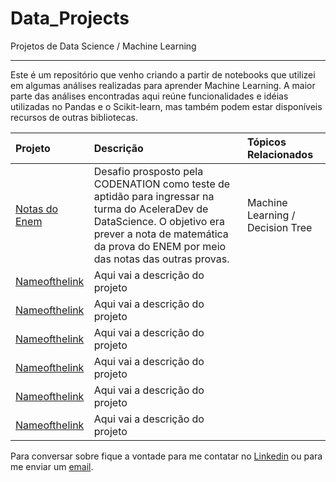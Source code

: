 # Data_Projects
 Projetos de Data Science / Machine Learning

***
Este é um repositório que venho criando a partir de notebooks que utilizei em algumas análises realizadas para aprender Machine Learning.
A maior parte das análises encontradas aqui reúne funcionalidades e idéias utilizadas no Pandas e o Scikit-learn, mas também podem estar disponíveis recursos de outras bibliotecas.
  
|Projeto|Descrição|Tópicos Relacionados|
|:------|:----------|:----------|
|[Notas do Enem](https://github.com/matheusmpandrade/data_projects/blob/master/Desafio%20Codenation%20%20-%20Notas%20do%20ENEM.ipynb) | Desafio prosposto pela CODENATION como teste de aptidão para ingressar na turma do AceleraDev de DataScience. O objetivo era prever a nota de matemática da prova do ENEM por meio das notas das outras provas. | Machine Learning / Decision Tree |
|[Nameofthelink](linkhere) | Aqui vai a descrição do projeto |
|[Nameofthelink](linkhere) | Aqui vai a descrição do projeto |
|[Nameofthelink](linkhere) | Aqui vai a descrição do projeto |
|[Nameofthelink](linkhere) | Aqui vai a descrição do projeto |
|[Nameofthelink](linkhere) | Aqui vai a descrição do projeto |
|[Nameofthelink](linkhere) | Aqui vai a descrição do projeto |

Para conversar sobre fique a vontade para me contatar no [Linkedin](https://www.linkedin.com/in/matheusmpandrade/) ou para me enviar um [email](mailto:matheusmpandrade@gmail.com).
